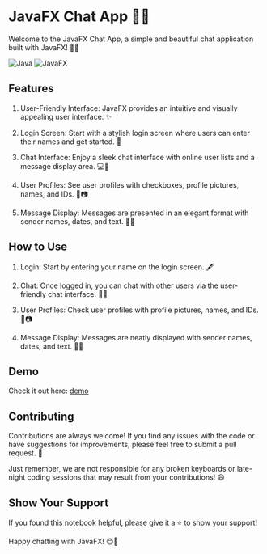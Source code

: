 
# JavaFX Chat App 💬🚀
Welcome to the JavaFX Chat App, a simple and beautiful chat application built with JavaFX! 💬🚀

![Java](https://img.shields.io/badge/java-%23ED8B00.svg?style=for-the-badge&logo=openjdk&logoColor=white) ![JavaFX](https://img.shields.io/badge/javafx-%236DB33F.svg?style=for-the-badge&logoColor=white)

## Features
1. User-Friendly Interface: JavaFX provides an intuitive and visually appealing user interface. ✨

2. Login Screen: Start with a stylish login screen where users can enter their names and get started. 🚪

3. Chat Interface: Enjoy a sleek chat interface with online user lists and a message display area. 💻💬

4. User Profiles: See user profiles with checkboxes, profile pictures, names, and IDs. 👤📷

5. Message Display: Messages are presented in an elegant format with sender names, dates, and text. 📅📝

## How to Use
1. Login: Start by entering your name on the login screen. 🖋️

2. Chat: Once logged in, you can chat with other users via the user-friendly chat interface. 💬👥

3. User Profiles: Check user profiles with profile pictures, names, and IDs. 👤📷

4. Message Display: Messages are neatly displayed with sender names, dates, and text. 📅📝

## Demo
Check it out here: [demo](https://www.youtube.com/watch?v=Mq-peqxoyKU&t=954s)

## Contributing

Contributions are always welcome! If you find any issues with the code or have suggestions for improvements, please feel free to submit a pull request. 📢

Just remember, we are not responsible for any broken keyboards or late-night coding sessions that may result from your contributions! 😄

## Show Your Support
If you found this notebook helpful, please give it a ⭐️ to show your support!

Happy chatting with JavaFX! 😊🚀